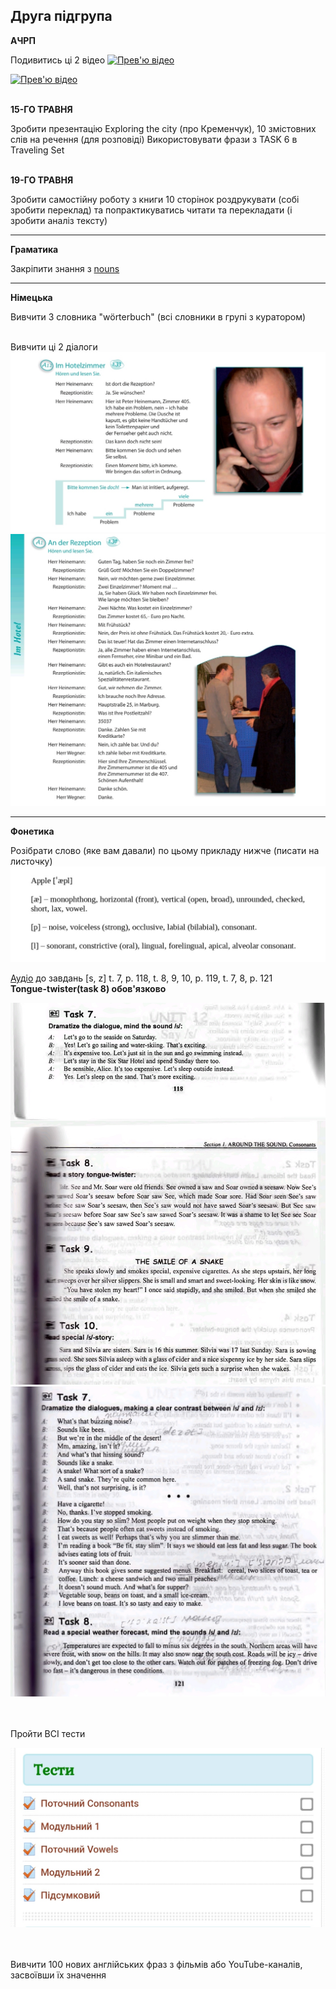 <h2>Друга підгрупа</h2>

<strong>АЧРП</strong> <br>

Подивитись ці 2 відео
<a href="https://www.youtube.com/watch?v=2SLp7LakBLI&ab_channel=AlpGalipTravels">
    <img src="https://i.ytimg.com/vi/2SLp7LakBLI/maxresdefault.jpg" alt="Прев'ю відео">
</a>

<a href="https://www.youtube.com/watch?v=ZJyauWRD7Q4&ab_channel=LoveandLondon">
    <img src="https://i.ytimg.com/vi_webp/ZJyauWRD7Q4/maxresdefault.webp" alt="Прев'ю відео">
</a>

<br> <strong>15-ГО ТРАВНЯ</strong> <br>

Зробити презентацію Exploring the city (про Кременчук), 10 змістовних слів на речення (для розповіді)
Використовувати фрази з TASK 6 в Traveling Set <br> <br>

<strong>19-ГО ТРАВНЯ</strong> <br>

Зробити самостійну роботу з книги 10 сторінок роздрукувати (собі зробити переклад) та попрактикуватись читати та перекладати (і зробити аналіз тексту)


---

<strong>Граматика</strong> <br>

Закріпити знання з <a href="http://krnu.org/mod/resource/view.php?id=30138">nouns</a>

---

<strong>Німецька</strong> <br>

Вивчити 3 словника "wörterbuch" (всі словники в групі з куратором) <br> <br>

Вивчити ці 2 діалоги
 <img src="2n.jpg" alt="">
 <img src="2n2.jpg" alt="">

---

<strong>Фонетика</strong> <br>

Розібрати слово (яке вам давали) по цьому прикладу нижче (писати на листочку)
<img src="2fn0.jpg" alt="">


<a href="https://drive.google.com/drive/mobile/folders/1wS6gswOli-StjoNAvlZ7RwPoZV7mU7x8">Аудіо</a> до завдань [s, z] t. 7, p. 118, t. 8, 9, 10, p. 119, t. 7, 8, p. 121 <br>
<strong>Tongue-twister(task 8) обов'язково</strong>

<img src="2fn.jpg" alt="">
<img src="2fn2.jpg" alt="">

<br><br>Пройти ВСІ тести

<img src="2fn3.jpg" alt="">

<br><br>Вивчити 100 нових англійських фраз з фільмів або YouTube-каналів, засвоївши їх значення



